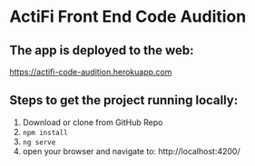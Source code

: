 # ActiFi Front End Code Audition

## The app is deployed to the web:
https://actifi-code-audition.herokuapp.com

## Steps to get the project running locally:
1) Download or clone from GitHub Repo
2) `npm install`
2) `ng serve`
3) open your browser and navigate to: http://localhost:4200/